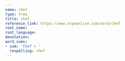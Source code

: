 ```yaml
---
name: chef
type: free
title: chef
reference_link: https://www.etymonline.com/word/chef
root_name: 
root_language: 
denotation: 
word_sums:
- sum: 'Chef + '
  respelling: chef
---
```

